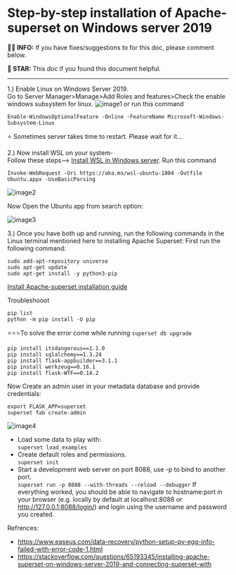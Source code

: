 # Step-by-step installation of Apache-superset on Windows server 2019

**🙋‍♂️ INFO:** If you have fixes/suggestions to for this doc, please comment below.

**🌟 STAR:** This doc if you found this document helpful.

---

1.) Enable Linux on Windows Server 2019.  
Go to Server Manager>Manage>Add Roles and features>Check the enable windows subsystem for linux.
 ![image1](https://user-images.githubusercontent.com/96629547/190019856-b6d0c160-64a8-4cd8-87f3-ebfe4e432a84.png)
 or run this command 
 ```
 Enable-WindowsOptionalFeature -Online -FeatureName Microsoft-Windows-Subsystem-Linux
 ```
⭐ Sometimes server takes time to restart. Please wait for it...

2.) Now install WSL on your system-  
Follow these steps--> [Install WSL in Windows server](https://docs.microsoft.com/en-us/windows/wsl/install-on-server). Run this command 
```
Invoke-WebRequest -Uri https://aka.ms/wsl-ubuntu-1804 -Outfile Ubuntu.appx -UseBasicParsing
```
![image2](https://user-images.githubusercontent.com/96629547/190021595-d331fa70-3ce4-4d7c-a5df-9a90dd60cfa8.png)

Now Open the Ubuntu app from search option:

![image3](https://user-images.githubusercontent.com/96629547/190022819-d8b7a1e7-43cb-47fb-b1b8-bc050d8ffdfb.png)

3.) Once you have both up and running, run the following commands in the Linux terminal mentioned here to installing Apache Superset:
First run the following command:  
```
sudo add-apt-repository universe
sudo apt-get update`
sudo apt-get install -y python3-pip
```
 [Install Apache-superset installation guide](https://superset.apache.org/docs/installation/installing-superset-from-scratch/)

Troubleshooot  
```
pip list
python -m pip install -U pip
```
⭐⭐⭐To solve the error come while running `superset db upgrade`
```
pip install itsdangerous==1.1.0
pip install sqlalchemy==1.3.24
pip install flask-appbuilder==3.1.1
pip install werkzeug==0.16.1
pip install flask-WTF==0.14.2
```
Now Create an admin user in your metadata database and provide credentials: 
```
export FLASK_APP=superset
superset fab create-admin
```
![image4](https://user-images.githubusercontent.com/96629547/190027683-0bf3457f-4705-4769-afc9-ce13e286131e.png)
- Load some data to play with:  
`superset load_examples`
- Create default roles and permissions.  
`superset init`
- Start a development web server on port 8088, use -p to bind to another port.  
`superset run -p 8088 --with-threads --reload --debugger`
If everything worked, you should be able to navigate to hostname:port in your browser (e.g. locally by default at localhost:8088 or  http://127.0.0.1:8088/login/) and login using the username and password you created.






Refrences: 
- https://www.easeus.com/data-recovery/python-setup-py-egg-info-failed-with-error-code-1.html
- https://stackoverflow.com/questions/65193345/installing-apache-superset-on-windows-server-2019-and-connecting-superset-with
